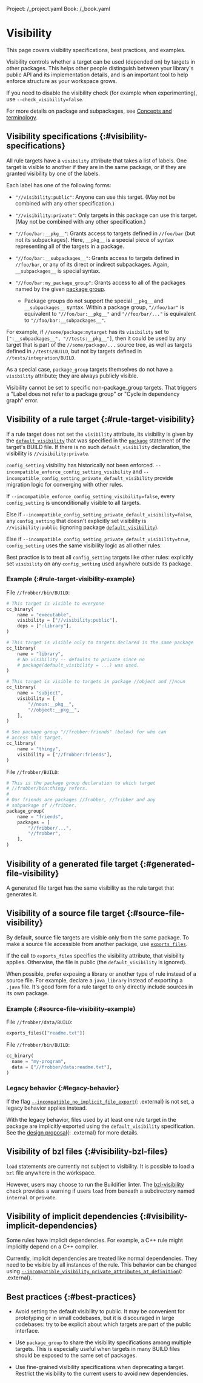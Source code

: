 Project: /_project.yaml
Book: /_book.yaml

# Visibility

This page covers visibility specifications, best practices, and examples.

Visibility controls whether a target can be used (depended on) by targets in
other packages. This helps other people distinguish between your library's
public API and its implementation details, and is an important tool to help
enforce structure as your workspace grows.

If you need to disable the visibility check (for example when experimenting),
use `--check_visibility=false`.

For more details on package and subpackages, see
[Concepts and terminology](/concepts/build-ref).

## Visibility specifications {:#visibility-specifications}

All rule targets have a `visibility` attribute that takes a list of labels. One
target is visible to another if they are in the same package, or if they are
granted visibility by one of the labels.

Each label has one of the following forms:

*   `"//visibility:public"`: Anyone can use this target. (May not be combined
    with any other specification.)

*   `"//visibility:private"`: Only targets in this package can use this
    target. (May not be combined with any other specification.)

*   `"//foo/bar:__pkg__"`: Grants access to targets defined in `//foo/bar` (but
    not its subpackages). Here, `__pkg__` is a special piece of syntax
    representing all of the targets in a package.

*   `"//foo/bar:__subpackages__"`: Grants access to targets defined in
    `//foo/bar`, or any of its direct or indirect subpackages. Again,
    `__subpackages__` is special syntax.

*   `"//foo/bar:my_package_group"`: Grants access to all of the packages named
    by the given [package group](/reference/be/functions#package_group).

    *   Package groups do not support the special `__pkg__` and
        `__subpackages__` syntax. Within a package group, `"//foo/bar"` is
        equivalent to `"//foo/bar:__pkg__"` and `"//foo/bar/..."` is equivalent
        to `"//foo/bar:__subpackages__"`.

For example, if `//some/package:mytarget` has its `visibility` set to
`[":__subpackages__", "//tests:__pkg__"]`, then it could be used by any target
that is part of the `//some/package/...` source tree, as well as targets defined
in `//tests/BUILD`, but not by targets defined in `//tests/integration/BUILD`.

As a special case, `package_group` targets themselves do not have a `visibility`
attribute; they are always publicly visible.

Visibility cannot be set to specific non-package_group targets. That triggers a
"Label does not refer to a package group" or "Cycle in dependency graph" error.

## Visibility of a rule target {:#rule-target-visibility}

If a rule target does not set the `visibility` attribute, its visibility is
given by the
[`default_visibility`](/reference/be/functions#package.default_visibility) that was
specified in the [`package`](/reference/be/functions#package) statement of the
target's BUILD file. If there is no such `default_visibility` declaration, the
visibility is `//visibility:private`.

`config_setting` visibility has historically not been enforced.
`--incompatible_enforce_config_setting_visibility` and
`--incompatible_config_setting_private_default_visibility` provide migration
logic for converging with other rules.

If `--incompatible_enforce_config_setting_visibility=false`, every
`config_setting` is unconditionally visible to all targets.

Else if `--incompatible_config_setting_private_default_visibility=false`, any
`config_setting` that doesn't explicitly set visibility is `//visibility:public`
(ignoring package [`default_visibility`](/reference/be/functions#package.default_visibility)).

Else if `--incompatible_config_setting_private_default_visibility=true`,
`config_setting` uses the same visibility logic as all other rules.

Best practice is to treat all `config_setting` targets like other rules:
explicitly set `visibility` on any `config_setting` used anywhere outside its
package.

### Example {:#rule-target-visibility-example}

File `//frobber/bin/BUILD`:

```python
# This target is visible to everyone
cc_binary(
    name = "executable",
    visibility = ["//visibility:public"],
    deps = [":library"],
)

# This target is visible only to targets declared in the same package
cc_library(
    name = "library",
    # No visibility -- defaults to private since no
    # package(default_visibility = ...) was used.
)

# This target is visible to targets in package //object and //noun
cc_library(
    name = "subject",
    visibility = [
        "//noun:__pkg__",
        "//object:__pkg__",
    ],
)

# See package group "//frobber:friends" (below) for who can
# access this target.
cc_library(
    name = "thingy",
    visibility = ["//frobber:friends"],
)
```

File `//frobber/BUILD`:

```python
# This is the package group declaration to which target
# //frobber/bin:thingy refers.
#
# Our friends are packages //frobber, //fribber and any
# subpackage of //fribber.
package_group(
    name = "friends",
    packages = [
        "//fribber/...",
        "//frobber",
    ],
)
```

## Visibility of a generated file target {:#generated-file-visibility}

A generated file target has the same visibility as the rule target that
generates it.

## Visibility of a source file target {:#source-file-visibility}

By default, source file targets are visible only from the same package. To make
a source file accessible from another package, use
[`exports_files`](/reference/be/functions#exports_files).

If the call to `exports_files` specifies the visibility attribute, that
visibility applies. Otherwise, the file is public (the `default_visibility`
is ignored).

When possible, prefer exposing a library or another type of rule instead of a
source file. For example, declare a `java_library` instead of exporting a
`.java` file. It's good form for a rule target to only directly include sources
in its own package.

### Example {:#source-file-visibility-example}

File `//frobber/data/BUILD`:

```python
exports_files(["readme.txt"])
```

File `//frobber/bin/BUILD`:

```python
cc_binary(
  name = "my-program",
  data = ["//frobber/data:readme.txt"],
)
```

### Legacy behavior {:#legacy-behavior}

If the flag [`--incompatible_no_implicit_file_export`](https://github.com/bazelbuild/bazel/issues/10225){: .external}
is not set, a legacy behavior applies instead.

With the legacy behavior, files used by at least one rule target in the package
are implicitly exported using the `default_visibility` specification. See the
[design proposal](https://github.com/bazelbuild/proposals/blob/master/designs/2019-10-24-file-visibility.md#example-and-description-of-the-problem){: .external}
for more details.

## Visibility of bzl files {:#visibility-bzl-files}

`load` statements are currently not subject to visibility. It is possible to
load a `bzl` file anywhere in the workspace.

However, users may choose to run the Buildifier linter.
The [bzl-visibility](https://github.com/bazelbuild/buildtools/blob/master/WARNINGS.md#bzl-visibility) check
provides a warning if users `load` from beneath a subdirectory named `internal` or `private`.

## Visibility of implicit dependencies {:#visibility-implicit-dependencies}

Some rules have implicit dependencies. For example, a C++ rule might implicitly
depend on a C++ compiler.

Currently, implicit dependencies are treated like normal dependencies. They need
to be visible by all instances of the rule. This behavior can be changed using
[`--incompatible_visibility_private_attributes_at_definition`](https://github.com/bazelbuild/proposals/blob/master/designs/2019-10-15-tool-visibility.md){: .external}.

## Best practices {:#best-practices}

* Avoid setting the default visibility to public. It may be convenient for
prototyping or in small codebases, but it is discouraged in large codebases: try
to be explicit about which targets are part of the public interface.

* Use `package_group` to share the visibility specifications among multiple
  targets. This is especially useful when targets in many BUILD files should be
  exposed to the same set of packages.

* Use fine-grained visibility specifications when deprecating a target. Restrict
  the visibility to the current users to avoid new dependencies.
